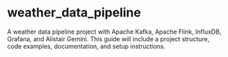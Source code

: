 # weather_data_pipeline
A weather data pipeline project with Apache Kafka, Apache Flink, InfluxDB, Grafana, and Alistair Gemini. This guide will include a project structure, code examples, documentation, and setup instructions.
